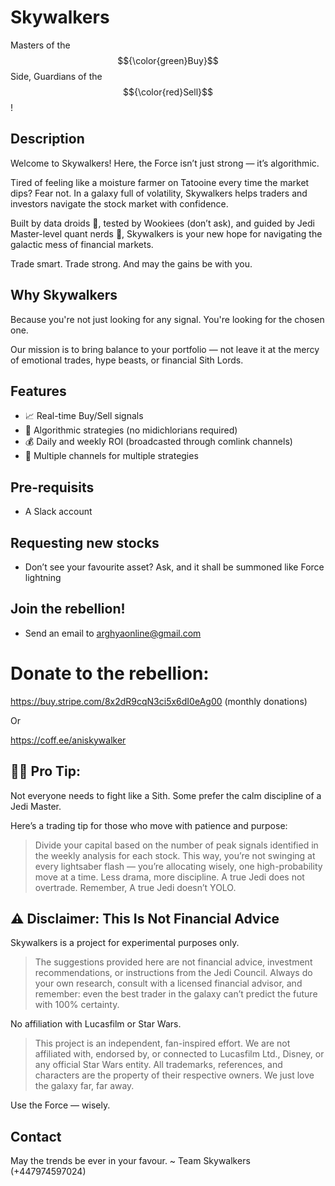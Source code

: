 # Skywalkers
Masters of the $${\color{green}Buy}$$ Side, Guardians of the $${\color{red}Sell}$$!

## Description
Welcome to Skywalkers! Here, the Force isn’t just strong — it’s algorithmic.

Tired of feeling like a moisture farmer on Tatooine every time the market dips? Fear not. In a galaxy full of volatility, Skywalkers helps traders and investors navigate the stock market with confidence.

Built by data droids 🤖, tested by Wookiees (don’t ask), and guided by Jedi Master-level quant nerds 🤔, Skywalkers is your new hope for navigating the galactic mess of financial markets.

Trade smart. Trade strong. And may the gains be with you.

## Why Skywalkers
Because you're not just looking for any signal. You're looking for the chosen one.

Our mission is to bring balance to your portfolio — not leave it at the mercy of emotional trades, hype beasts, or financial Sith Lords.

## Features
- 📈 Real-time Buy/Sell signals
- 🤖 Algorithmic strategies (no midichlorians required)
- 💰 Daily and weekly ROI (broadcasted through comlink channels)
- 📢 Multiple channels for multiple strategies

## Pre-requisits
- A Slack account

## Requesting new stocks
- Don’t see your favourite asset? Ask, and it shall be summoned like Force lightning

## Join the rebellion!
- Send an email to arghyaonline@gmail.com

# Donate to the rebellion:
https://buy.stripe.com/8x2dR9cqN3ci5x6dI0eAg00 (monthly donations)

Or

https://coff.ee/aniskywalker

## 🧘‍♂️ Pro Tip:
Not everyone needs to fight like a Sith. Some prefer the calm discipline of a Jedi Master.

Here’s a trading tip for those who move with patience and purpose:

> Divide your capital based on the number of peak signals identified in the weekly analysis for each stock.
> This way, you’re not swinging at every lightsaber flash — you’re allocating wisely, one high-probability move at a time. Less drama, more discipline. A true Jedi does not overtrade.
> Remember, A true Jedi doesn’t YOLO.

## ⚠️ Disclaimer: This Is Not Financial Advice
Skywalkers is a project for experimental purposes only.
> The suggestions provided here are not financial advice, investment recommendations, or instructions from the Jedi Council.
> Always do your own research, consult with a licensed financial advisor, and remember: even the best trader in the galaxy can’t predict the future with 100% certainty.

No affiliation with Lucasfilm or Star Wars.
> This project is an independent, fan-inspired effort. We are not affiliated with, endorsed by, or connected to Lucasfilm Ltd., Disney, or any official Star Wars entity. All trademarks, references, and characters are the property of their respective owners. We just love the galaxy far, far away.

Use the Force — wisely.





## Contact
May the trends be ever in your favour.
~ Team Skywalkers (+447974597024)
